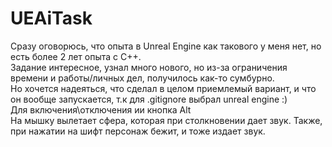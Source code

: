 # UEAiTask
Сразу оговорюсь, что опыта в Unreal Engine как такового у меня нет, но есть более 2 лет опыта с С++.
<br> Задание интересное, узнал много нового, но из-за ограничения времени и работы/личных дел, получилось как-то сумбурно.
<br> Но хочется надеяться, что сделал в целом приемлемый вариант, и что он вообще запускается, т.к для .gitignore выбрал unreal engine :)
<br> Для включения\отключения ии кнопка Alt
<br> На мышку вылетает сфера, которая при столкновении дает звук. Также, при нажатии на шифт персонаж бежит, и тоже издает звук.